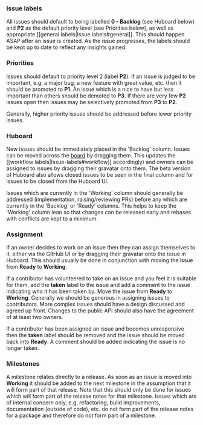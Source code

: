 ### Issue labels

All issues should default to being labelled **0 - Backlog** (see Huboard below) and **P2** as the default priority level (see Priorities below), as well as appropriate [[general labels|Issue labels#general]]. This should happen ASAP after an issue is created. As the issue progresses, the labels should be kept up to date to reflect any insights gained.

### Priorities

Issues should default to priority level 2 (label **P2**). If an issue is judged to be important, e.g. a major bug, a new feature with great value, etc. then it should be promoted to **P1**. An issue which is a nice to have but less important than others should be demoted to **P3**. If there are very few **P2** issues open then issues may be selectively promoted from **P3** to **P2**.

Generally, higher priority issues should be addressed before lower priority issues.

### Huboard

New issues should be immediately placed in the 'Backlog' column. Issues can be moved across the [board](https://huboard.com/FakeItEasy/FakeItEasy) by dragging them. This updates the [[workflow labels|Issue-labels#workflow]] accordingly) and owners can be assigned to issues by dragging their gravatar onto them. The beta version of Huboard also allows closed issues to be seen in the final column and for issues to be closed from the Huboard UI.

Issues which are currently in the 'Working' column should generally be addressed (implementation, raising/reviewing PRs) before any which are currently in the 'Backlog' or 'Ready' columns. This helps to keep the 'Working' column lean so that changes can be released early and rebases with conflicts are kept to a minimum.

### Assignment

If an owner decides to work on an issue then they can assign themselves to it, either via the GitHub UI or by dragging their gravatar onto the issue in Huboard. This should usually be done in conjunction with moving the issue from **Ready** to **Working**.

If a contributor has volunteered to take on an issue and you feel it is suitable for them, add the **taken** label to the issue and add a comment to the issue indicating who it has been taken by. Move the issue from **Ready** to **Working**. Generally we should be generous in assigning issues to contributors. More complex issues should have a design discussed and agreed up front. Changes to the public API should also have the agreement of at least two owners.

If a contributor has been assigned an issue and becomes unresponsive then the **taken** label should be removed and the issue should be moved back into **Ready**. A comment should be added indicating the issue is no longer taken.

### Milestones

A milestone relates directly to a release. As soon as an issue is moved into **Working** it should be added to the next milestone in the assumption that it will form part of that release. Note that this should only be done for issues which will form part of the release notes for that milestone. Issues which are of internal concern only, e.g. refactoring, build improvements, documentation (outside of code), etc. do not form part of the release notes for a package and therefore do not form part of a milestone.